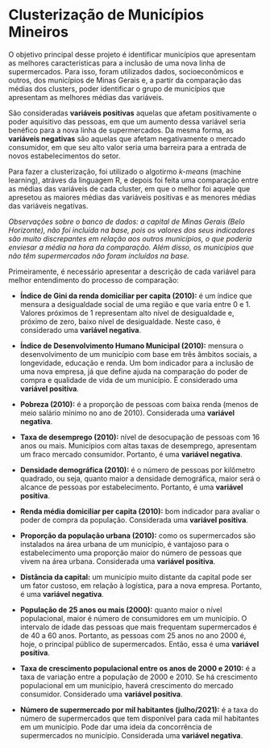 # Clusterização de Municípios Mineiros
O objetivo principal desse projeto é identificar municípios que apresentam as melhores características para a inclusão de uma nova linha de supermercados. Para isso, foram utilizados dados, socioeconômicos e outros, dos municípios de Minas Gerais e, a partir da comparação das médias dos clusters, poder identificar o grupo de municípios que apresentam as melhores médias das variáveis.

São consideradas **variáveis positivas** aquelas que afetam positivamente o poder aquisitivo das pessoas, em que um aumento dessa variável seria benéfico para a nova linha de supermercados. Da mesma forma, as **variáveis negativas** são aquelas que afetam negativamente o mercado consumidor, em que seu alto valor seria uma barreira para a entrada de novos estabelecimentos do setor.

Para fazer a clusterização, foi utilizado o algotirmo *k-means* (machine learning), atráves da linguagem R, e depois foi feita uma comparação entre as médias das variáveis de cada cluster, em que o melhor foi aquele que apresetou as maiores médias das variáveis positivas e as menores médias das variáveis negativas.

*Observações sobre o banco de dados: a capital de Minas Gerais (Belo Horizonte), não foi incluída na base, pois os valores dos seus indicadores são muito discrepantes em relação aos outros municípios, o que poderia enviesar a média na hora da comparação. Além disso, os municípios que não têm supermercados não foram incluídos na base.*

Primeiramente, é necessário apresentar a descrição de cada variável para melhor entendimento do processo de comparação:

* **Índice de Gini da renda domiciliar per capita (2010):** é um índice que mensura a desigualdade social de uma região e que varia entre 0 e 1. Valores próximos de 1 representam alto nível de desigualdade e, próximo de zero, baixo nível de desigualdade. Neste caso, é considerado uma **variável negativa**.

* **Índice de Desenvolvimento Humano Municipal (2010):** mensura o desenvolvimento de um município com base em três âmbitos sociais, a longevidade, educação e renda. Um bom indicador para a inclusão de uma nova empresa, já que define ajuda na comparação do poder de compra e qualidade de vida de um município. É considerado uma **variável positiva**.

* **Pobreza (2010):** é a proporção de pessoas com baixa renda (menos de meio salário mínimo no ano de 2010). Considerada uma **variável negativa**.

* **Taxa de desemprego (2010):** nível de desocupação de pessoas com 16 anos ou mais. Municípios com altas taxas de desemprego, apresentam um fraco mercado consumidor. Portanto, é uma **variável negativa**.

* **Densidade demográfica (2010):** é o número de pessoas por kilômetro quadrado, ou seja, quanto maior a densidade demográfica, maior será o alcance de pessoas por estabelecimento. Portanto, é uma **variável positiva**.

* **Renda média domiciliar per capita (2010):** bom indicador para avaliar o poder de compra da população. Considerada uma **variável positiva**.

* **Proporção da população urbana (2010):** como os supermercados são instalados na área urbana de um município, é vantajoso para o estabelecimento uma proporção maior do número de pessoas que vivem na área urbana. Considerada uma **variável positiva**.

* **Distância da capital:** um município muito distante da capital pode ser um fator custoso, em relação à logística, para a nova empresa. Portanto, é uma **variável negativa**.

* **População de 25 anos ou mais (2000):** quanto maior o nível populacional, maior é número de consumidores em um município. O intervalo de idade das pessoas que mais frequentam supermercados é de 40 a 60 anos. Portanto, as pessoas com 25 anos no ano 2000 é, hoje, o principal público de supermercados. Então, essa é uma **variável positiva**.

* **Taxa de crescimento populacional entre os anos de 2000 e 2010:** é a taxa de variação entre a população de 2000 e 2010. Se há crescimento populacional em um município, haverá crescimento do mercado consumidor. Considerado uma **variável positiva**.

* **Número de supermercado por mil habitantes (julho/2021):** é a taxa do número de supermercados que tem disponível para cada mil habitantes em um município. Pode dar uma ideia da concorrência de supermercados no município. Considerada uma **variável negativa**.





